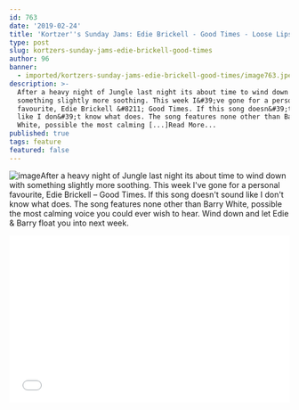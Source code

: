 ```yaml
---
id: 763
date: '2019-02-24'
title: 'Kortzer''s Sunday Jams: Edie Brickell - Good Times - Loose Lips'
type: post
slug: kortzers-sunday-jams-edie-brickell-good-times
author: 96
banner:
  - imported/kortzers-sunday-jams-edie-brickell-good-times/image763.jpeg
description: >-
  After a heavy night of Jungle last night its about time to wind down with
  something slightly more soothing. This week I&#39;ve gone for a personal
  favourite, Edie Brickell &#8211; Good Times. If this song doesn&#39;t sound
  like I don&#39;t know what does. The song features none other than Barry
  White, possible the most calming [...]Read More...
published: true
tags: feature
featured: false
---
```

![image](../imported/kortzers-sunday-jams-edie-brickell-good-times/image763.jpeg)After a heavy night of Jungle last night its about time to wind down with something slightly more soothing. This week I've gone for a personal favourite, Edie Brickell – Good Times. If this song doesn't sound like I don't know what does. The song features none other than Barry White, possible the most calming voice you could ever wish to hear. Wind down and let Edie & Barry float you into next week.

<iframe width='100%' height='300' scrolling='no' frameborder='no' allow='autoplay' src='//www.youtube.com/embed/iRAkwSP7UBs?wmode=opaque'></iframe>